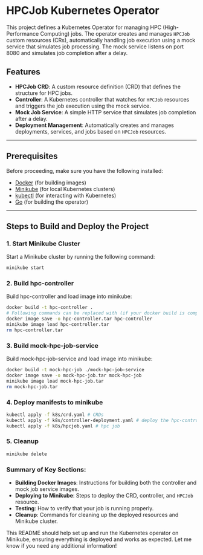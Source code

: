 # HPCJob Kubernetes Operator

This project defines a Kubernetes Operator for managing HPC (High-Performance Computing) jobs. The operator creates and manages `HPCJob` custom resources (CRs), automatically handling job execution using a mock service that simulates job processing. The mock service listens on port 8080 and simulates job completion after a delay.

## Features
- **HPCJob CRD**: A custom resource definition (CRD) that defines the structure for HPC jobs.
- **Controller**: A Kubernetes controller that watches for `HPCJob` resources and triggers the job execution using the mock service.
- **Mock Job Service**: A simple HTTP service that simulates job completion after a delay.
- **Deployment Management**: Automatically creates and manages deployments, services, and jobs based on `HPCJob` resources.

---

## Prerequisites

Before proceeding, make sure you have the following installed:

- [Docker](https://www.docker.com/get-started) (for building images)
- [Minikube](https://minikube.sigs.k8s.io/docs/) (for local Kubernetes clusters)
- [kubectl](https://kubernetes.io/docs/tasks/tools/install-kubectl/) (for interacting with Kubernetes)
- [Go](https://go.dev/dl/) (for building the operator)

---

## Steps to Build and Deploy the Project

### 1. **Start Minikube Cluster**

Start a Minikube cluster by running the following command:

```bash
minikube start
```

### 2. **Build hpc-controller**

Build hpc-controller and load image into minikube:

```bash
docker build -t hpc-controller .
# Following commands can be replaced with (if your docker build is compatible with minikube): minikube image load staticpage-controller
docker image save -o hpc-controller.tar hpc-controller
minikube image load hpc-controller.tar
rm hpc-controller.tar 
```

### 3. **Build mock-hpc-job-service**

Build mock-hpc-job-service and load image into minikube:

```bash
docker build -t mock-hpc-job ./mock-hpc-job-service
docker image save -o mock-hpc-job.tar mock-hpc-job
minikube image load mock-hpc-job.tar
rm mock-hpc-job.tar 
```

### 4. **Deploy manifests to minikube**

```bash
kubectl apply -f k8s/crd.yaml # CRDs
kubectl apply -f k8s/controller-deployment.yaml # deploy the hpc-controller (and roles)
kubectl apply -f k8s/hpcjob.yaml # hpc job 
```

### 5. **Cleanup**
```bash
minikube delete
```

### Summary of Key Sections:
- **Building Docker Images**: Instructions for building both the controller and mock job service images.
- **Deploying to Minikube**: Steps to deploy the CRD, controller, and `HPCJob` resource.
- **Testing**: How to verify that your job is running properly.
- **Cleanup**: Commands for cleaning up the deployed resources and Minikube cluster.

This README should help set up and run the Kubernetes operator on Minikube, ensuring everything is deployed and works as expected. Let me know if you need any additional information!
